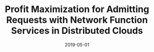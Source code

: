 ---
title: "Profit Maximization for Admitting Requests with Network Function Services in Distributed Clouds"
authors:
- Yu Ma
- Weifa Liang
- Zichuan Xu
- Song Guo

date: "2019-05-01"
doi: ""

# Publication type.
# 1 = Conference paper; 2 = Journal article;
# 3 = Preprint Paper; 4 = Report; 5 = Book; 6 = Book section;
# 7 = Thesis; 8 = Patent
publication_types: ["2"]

# Publication name and optional abbreviated publication name.
publication: "*IEEE Transactions on Parallel and Distributed Systems*"
publication_short: "TPDS"

url_pdf: https://ieeexplore.ieee.org/abstract/document/8482326
# url_code: ''
# url_dataset: ''
# url_poster: ''
# url_project: ''
# url_slides: ''
# url_video: ''

---